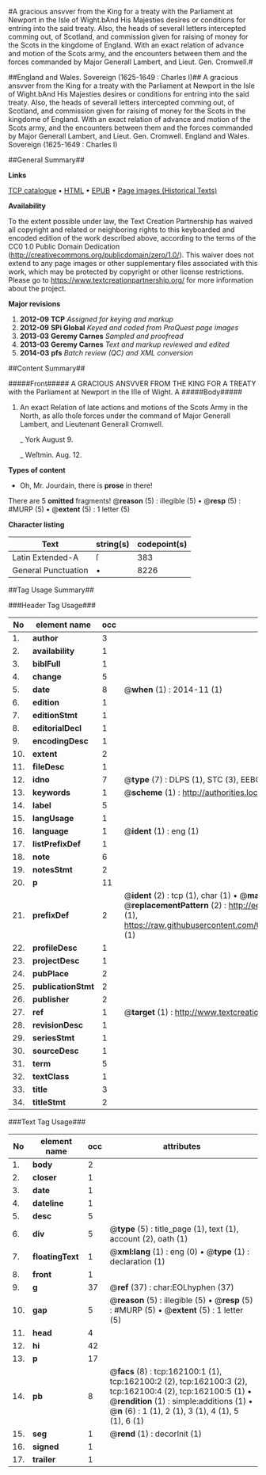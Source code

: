 #A gracious ansvver from the King for a treaty with the Parliament at Newport in the Isle of Wight.bAnd His Majesties desires or conditions for entring into the said treaty. Also, the heads of severall letters intercepted comming out, of Scotland, and commission given for raising of money for the Scots in the kingdome of England. With an exact relation of advance and motion of the Scots army, and the encounters between them and the forces commanded by Major Generall Lambert, and Lieut. Gen. Cromwell.#

##England and Wales. Sovereign (1625-1649 : Charles I)##
A gracious ansvver from the King for a treaty with the Parliament at Newport in the Isle of Wight.bAnd His Majesties desires or conditions for entring into the said treaty. Also, the heads of severall letters intercepted comming out, of Scotland, and commission given for raising of money for the Scots in the kingdome of England. With an exact relation of advance and motion of the Scots army, and the encounters between them and the forces commanded by Major Generall Lambert, and Lieut. Gen. Cromwell.
England and Wales. Sovereign (1625-1649 : Charles I)

##General Summary##

**Links**

[TCP catalogue](http://www.ota.ox.ac.uk/tcp/)  • 
[HTML](http://tei.it.ox.ac.uk/tcp/Texts-HTML/free/A78/A78793.html)  • 
[EPUB](http://tei.it.ox.ac.uk/tcp/Texts-EPUB/free/A78/A78793.epub) • 
[Page images (Historical Texts)](https://historicaltexts.jisc.ac.uk/eebo-99872107e)

**Availability**

To the extent possible under law, the Text Creation Partnership has waived all copyright and related or neighboring rights to this keyboarded and encoded edition of the work described above, according to the terms of the CC0 1.0 Public Domain Dedication (http://creativecommons.org/publicdomain/zero/1.0/). This waiver does not extend to any page images or other supplementary files associated with this work, which may be protected by copyright or other license restrictions. Please go to https://www.textcreationpartnership.org/ for more information about the project.

**Major revisions**

1. __2012-09__ __TCP__ *Assigned for keying and markup*
1. __2012-09__ __SPi Global__ *Keyed and coded from ProQuest page images*
1. __2013-03__ __Geremy Carnes__ *Sampled and proofread*
1. __2013-03__ __Geremy Carnes__ *Text and markup reviewed and edited*
1. __2014-03__ __pfs__ *Batch review (QC) and XML conversion*

##Content Summary##

#####Front#####
A GRACIOUS ANSVVER FROM THE KING FOR A TREATY with the Parliament at Newport in the Iſle of Wight. A
#####Body#####

1. An exact Relation of late actions and motions of the Scots Army in the North, as alſo thoſe forces under the command of Major Generall Lambert, and Lieutenant Generall Cromwell.

    _ York August 9.

    _ Weſtmin. Aug. 12.

**Types of content**

  * Oh, Mr. Jourdain, there is **prose** in there!

There are 5 **omitted** fragments! 
 @__reason__ (5) : illegible (5)  •  @__resp__ (5) : #MURP (5)  •  @__extent__ (5) : 1 letter (5)

**Character listing**


|Text|string(s)|codepoint(s)|
|---|---|---|
|Latin Extended-A|ſ|383|
|General Punctuation|•|8226|

##Tag Usage Summary##

###Header Tag Usage###

|No|element name|occ|attributes|
|---|---|---|---|
|1.|__author__|3||
|2.|__availability__|1||
|3.|__biblFull__|1||
|4.|__change__|5||
|5.|__date__|8| @__when__ (1) : 2014-11 (1)|
|6.|__edition__|1||
|7.|__editionStmt__|1||
|8.|__editorialDecl__|1||
|9.|__encodingDesc__|1||
|10.|__extent__|2||
|11.|__fileDesc__|1||
|12.|__idno__|7| @__type__ (7) : DLPS (1), STC (3), EEBO-CITATION (1), PROQUEST (1), VID (1)|
|13.|__keywords__|1| @__scheme__ (1) : http://authorities.loc.gov/ (1)|
|14.|__label__|5||
|15.|__langUsage__|1||
|16.|__language__|1| @__ident__ (1) : eng (1)|
|17.|__listPrefixDef__|1||
|18.|__note__|6||
|19.|__notesStmt__|2||
|20.|__p__|11||
|21.|__prefixDef__|2| @__ident__ (2) : tcp (1), char (1)  •  @__matchPattern__ (2) : ([0-9\-]+):([0-9IVX]+) (1), (.+) (1)  •  @__replacementPattern__ (2) : http://eebo.chadwyck.com/downloadtiff?vid=$1&page=$2 (1), https://raw.githubusercontent.com/textcreationpartnership/Texts/master/tcpchars.xml#$1 (1)|
|22.|__profileDesc__|1||
|23.|__projectDesc__|1||
|24.|__pubPlace__|2||
|25.|__publicationStmt__|2||
|26.|__publisher__|2||
|27.|__ref__|1| @__target__ (1) : http://www.textcreationpartnership.org/docs/. (1)|
|28.|__revisionDesc__|1||
|29.|__seriesStmt__|1||
|30.|__sourceDesc__|1||
|31.|__term__|5||
|32.|__textClass__|1||
|33.|__title__|3||
|34.|__titleStmt__|2||


###Text Tag Usage###

|No|element name|occ|attributes|
|---|---|---|---|
|1.|__body__|2||
|2.|__closer__|1||
|3.|__date__|1||
|4.|__dateline__|1||
|5.|__desc__|5||
|6.|__div__|5| @__type__ (5) : title_page (1), text (1), account (2), oath (1)|
|7.|__floatingText__|1| @__xml:lang__ (1) : eng (0)  •  @__type__ (1) : declaration (1)|
|8.|__front__|1||
|9.|__g__|37| @__ref__ (37) : char:EOLhyphen (37)|
|10.|__gap__|5| @__reason__ (5) : illegible (5)  •  @__resp__ (5) : #MURP (5)  •  @__extent__ (5) : 1 letter (5)|
|11.|__head__|4||
|12.|__hi__|42||
|13.|__p__|17||
|14.|__pb__|8| @__facs__ (8) : tcp:162100:1 (1), tcp:162100:2 (2), tcp:162100:3 (2), tcp:162100:4 (2), tcp:162100:5 (1)  •  @__rendition__ (1) : simple:additions (1)  •  @__n__ (6) : 1 (1), 2 (1), 3 (1), 4 (1), 5 (1), 6 (1)|
|15.|__seg__|1| @__rend__ (1) : decorInit (1)|
|16.|__signed__|1||
|17.|__trailer__|1||
